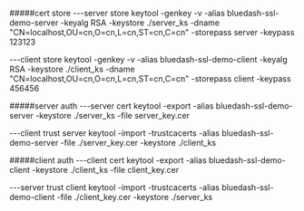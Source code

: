 #####cert store
---server store
keytool -genkey -v -alias bluedash-ssl-demo-server -keyalg RSA -keystore ./server_ks -dname "CN=localhost,OU=cn,O=cn,L=cn,ST=cn,C=cn" -storepass server -keypass 123123

---client store
keytool -genkey -v -alias bluedash-ssl-demo-client -keyalg RSA -keystore ./client_ks -dname "CN=localhost,OU=cn,O=cn,L=cn,ST=cn,C=cn" -storepass client -keypass 456456

#####server auth
---server cert
keytool -export -alias bluedash-ssl-demo-server -keystore ./server_ks -file server_key.cer

---client trust server
keytool -import -trustcacerts -alias bluedash-ssl-demo-server -file ./server_key.cer -keystore ./client_ks

#####client auth
---client cert
keytool -export -alias bluedash-ssl-demo-client -keystore ./client_ks -file client_key.cer

---server trust client
keytool -import -trustcacerts -alias bluedash-ssl-demo-client -file ./client_key.cer -keystore ./server_ks
